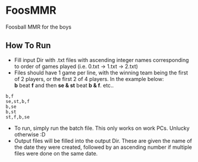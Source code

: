 # FoosMMR
Foosball MMR for the boys

## How To Run
- Fill input Dir with .txt files with ascending integer names corresponding to order of games played (i.e. 0.txt -> 1.txt -> 2.txt)
- Files should have 1 game per line, with the winning team being the first of 2 players, or the first 2 of 4 players. In the example below:  
__b__ beat __f__ and then __se & st__ beat __b & f__. etc..  
```
b,f
se,st,b,f
b,se
b,st
st,f,b,se
```
- To run, simply run the batch file. This only works on work PCs. Unlucky otherwise :D
- Output files will be filled into the output Dir. These are given the name of the date they were created, followed by an ascending number if multiple files were done on the same date.
